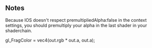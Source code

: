 ## Notes

Because IOS doesn't respect premultipliedAlpha:false in the context settings,
you should premultiply your alpha in the last shader in your shaderchain.

gl_FragColor = vec4(out.rgb \* out.a, out.a);
